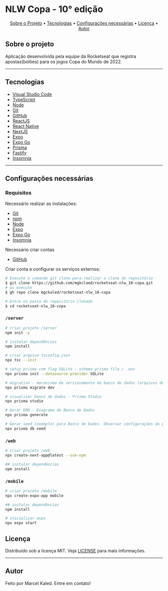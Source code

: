 # NLW Copa - 10° edição

<p align="center">
<a href="#sobre-o-projeto">Sobre o Projeto</a> •
<a href="#tecnologias">Tecnologias</a> •
<a href="#configurações-necessárias">Configurações necessárias</a> •
<a href="#licença">Licença</a> •
<a href="#autor">Autor</a>
</p>

## Sobre o projeto

Aplicação desenvolvida pela equipe da Rocketseat que registra apostas(bolões) para os jogos Copa do Mundo de 2022.

---

## Tecnologias

- [Visual Studio Code](https://code.visualstudio.com/)
- [TypeScript](https://www.typescriptlang.org/)
- [Node](https://nodejs.org/)
- [Git](https://git-scm.com/)
- [GitHub](https://github.com/)
- [ReactJS](https://reactjs.org/)
- [React Native](https://reactnative.dev/)
- [NextJS](https://nextjs.org/)
- [Expo](https://expo.dev/)
- [Expo Go](https://expo.dev/client)
- [Prisma](https://www.prisma.io/)
- [Fastify](https://www.fastify.io/)
- [Insomnia](https://insomnia.rest/)

---

## Configurações necessárias

### **Requisitos**

Necessário realizar as instalações:

- [Git](https://git-scm.com/)
- [npm](https://www.npmjs.com/)
- [Node](https://nodejs.org/)
- [Expo](https://docs.expo.dev/)
- [Expo Go](https://expo.dev/client)
- [Insomnia](https://insomnia.rest/download)

Necessário criar contas

- [GitHub](https://github.com/)

Criar conta e configurar os serviços externos:

```bash
# Execute o comando git clone para realizar o clone do repositório
$ git clone https://github.com/mgkclaed/rocketseat-nlw_10-copa.git
# ou execute
$ gh repo clone mgckaled/rocketseat-nlw_10-copa

# Entre na pasta do repositório clonado
$ cd rocketseat-nlw_10-copa
```

### `/server`

```bash
# criar projeto /server
npm init -y

# instalar dependências
npm install

# criar arquivo tsconfig.json
npx tsc --init

# setup prisma com flag SQLite - schema prisma file / .env
npx prisma init --datasource-provider SQLite

# migration - mecanismo de versionamento de banco de dados (arquivos de instruções)
npx prisma migrate dev

# visualisar banco de dados - Prisma Studio
npx prisma studio

# Gerar ERD - Diagrama de Banco de Dados
npx prisma generate

# Gerar seed (exemplo) para Banco de Dados. Observar configurações do prisma no package.json
npx prisma db seed
```

### `/web`

```bash
# criar projeto /web
npx create-next-app@latest --use-npm

## instalar dependências
npm install
```

### `/mobile`

```bash
# criar projeto /mobile
npx create-expo-app mobile

## instalar dependências
npm install

# inicializar expo
npx expo start
```

## Licença

Distribuído sob a licença MIT. Veja [LICENSE](LICENSE) para mais informações.

---

## Autor

Feito por Marcel Kaled. Entre em contato!
